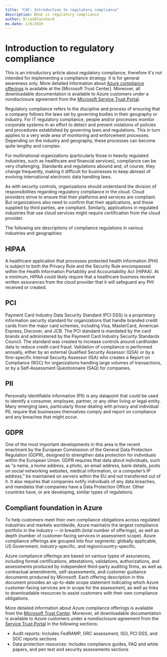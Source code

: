 ```yaml
---
title: "CAF: Introduction to regulatory compliance"
description: What is regulatory compliance
author: BrianBlanchard
ms.date: 2/8/2019
---
```


# Introduction to regulatory compliance

This is an introductory article about regulatory compliance, therefore it's not intended for implementing a compliance strategy. It is for general awareness only. More detailed information about [Azure compliance offerings](https://aka.ms/allcompliance) is available at the [Microsoft Trust Center]. Moreover, all downloadable documentation is available to Azure customers under a nondisclosure agreement from the [Microsoft Service Trust Portal](https://servicetrust.microsoft.com/).

Regulatory compliance refers to the discipline and process of ensuring that a company follows the laws set by governing bodies in their geography or industry. For IT regulatory compliance, people and/or processes monitor corporate systems in an effort to detect and prevent violations of policies and procedures established by governing laws and regulations. This in turn applies to a very wide area of monitoring and enforcement processes. Depending on the industry and geography, these processes can become quite lengthy and complex.

For multinational organizations (particularly those in heavily regulated industries, such as healthcare and financial services), compliance can be very challenging. Standards and regulations abound and, of course, they change frequently, making it difficult for businesses to keep abreast of evolving international electronic data handling laws.

As with security controls, organizations should understand the division of responsibilities regarding regulatory compliance in the cloud. Cloud providers strive to ensure that their platforms and services are compliant. But organizations also need to confirm that their applications, and those supplied by third parties, are compliant. Similarly, applications in regulated industries that use cloud services might require certification from the cloud provider.

The following are descriptions of compliance regulations in various industries and geographies:

## HIPAA

A healthcare application that processes protected health information (PHI) is subject to both the Privacy Rule and the Security Rule encompassed within the Health Information Portability and Accountability Act (HIPAA). At a minimum, HIPAA could likely require that a healthcare business receive written assurances from the cloud provider that it will safeguard any PHI received or created.

## PCI

Payment Card Industry Data Security Standard (PCI DSS) is a proprietary information security standard for organizations that handle branded credit cards from the major card schemes, including Visa, MasterCard, American Express, Discover, and JCB. The PCI standard is mandated by the card brands and administered by the Payment Card Industry Security Standards Council. The standard was created to increase controls around cardholder data to reduce credit-card fraud. Validation of compliance is performed annually, either by an external Qualified Security Assessor (QSA) or by a firm-specific Internal Security Assessor (ISA) who creates a Report on Compliance (ROC) for organizations handling large volumes of transactions, or by a Self-Assessment Questionnaire (SAQ) for companies.

## PII

Personally identifiable information (PII) is any datapoint that could be used to identify a consumer, employee, partner, or any other living or legal entity. Many emerging laws, particularly those dealing with privacy and individual PII, require that businesses themselves comply and report on compliance and any breaches that might occur.

## GDPR

One of the most important developments in this area is the recent enactment by the European Commission of the General Data Protection Regulation (GDPR), designed to strengthen data protection for individuals within the European Union. GDPR requires that data about individuals, such as “a name, a home address, a photo, an email address, bank details, posts on social networking websites, medical information, or a computer’s IP address,” be maintained on servers within the EU and not transferred out of it. It also requires that companies notify individuals of any data breaches, and mandates that companies have a Data Protection Officer. Other countries have, or are developing, similar types of regulations.

## Compliant foundation in Azure

To help customers meet their own compliance obligations across regulated industries and markets worldwide, Azure maintains the largest compliance portfolio in the industry &mdash; in breadth (total number of offerings), as well as depth (number of customer-facing services in assessment scope). Azure compliance offerings are grouped into four segments: globally applicable, US Government, industry-specific, and region/country-specific.

Azure compliance offerings are based on various types of assurances, including formal certifications, attestations, validations, authorizations, and assessments produced by independent third-party auditing firms, as well as contractual amendments, self-assessments, and customer guidance documents produced by Microsoft. Each offering description in this document provides an up-to-date scope statement indicating which Azure customer-facing services are in scope for the assessment, as well as links to downloadable resources to assist customers with their own compliance obligations.

More detailed information about Azure compliance offerings is available from the [Microsoft Trust Center](/trustcenter/compliance/complianceofferings). Moreover, all downloadable documentation is available to Azure customers under a nondisclosure agreement from the [Service Trust Portal](https://servicetrust.microsoft.com) in the following sections:

* Audit reports: Includes FedRAMP, GRC assessment, ISO, PCI DSS, and SOC reports sections
* Data protection resources: Includes compliance guides, FAQ and white papers, and pen test and security assessments sections
